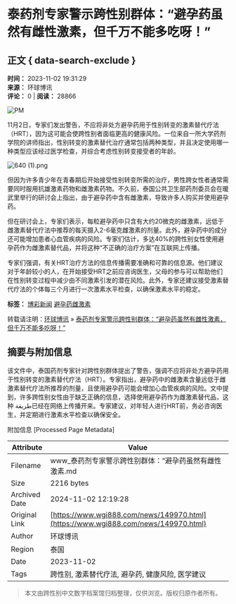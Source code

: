 # 泰药剂专家警示跨性别群体：“避孕药虽然有雌性激素，但千万不能多吃呀！”

## 正文 { data-search-exclude }


**时间：** 2023-11-02 19:31:29  
**来源：** 环球博讯  
**评论：** 0 | **阅读：** 28866

![PM](//file.wgi888.com/cc/20240802/RZcF4frxkC.gif?x-oss-process=style/webp)

11月2日，专家们发出警告，不应将非处方避孕药用于性别转变的激素替代疗法（HRT），因为这可能会使跨性别者面临更高的健康风险。一位来自一所大学药剂学院的讲师指出，性别转变的激素替代治疗通常包括两种类型，并且决定使用哪一种类型应该经过医学检查，并综合考虑性别转变接受者的年龄。

![640 (1).png](https://image.wgi888.com/uploads/image/1698923914_7962.png?x-oss-process=style/org)

但因为许多青少年在青春期后开始接受性别转变所需的治疗，男性跨女性者通常需要同时服用抗雄激素药物和雌激素药物。不久前，泰国公共卫生部药剂委员会在暖武里举行的研讨会上指出，由于避孕药中含有雌激素，导致许多人购买并使用避孕药。

但在研讨会上，专家们表示，每粒避孕药中只含有大约20微克的雌激素，远低于雌激素替代疗法中推荐的每天摄入2-6毫克雌激素的剂量。此外，避孕药中的成分还可能增加患者心血管疾病的风险。专家们估计，多达40%的跨性别女性使用避孕药作为雌激素替代品，并将这种“不正确的治疗方案”在互联网上传播。

专家们强调，有关HRT治疗方法的信息传播需要准确和可靠的信息源。他们建议对于年龄较小的人，在开始接受HRT之前应咨询医生，父母的参与可以帮助他们在性别转变过程中减少由不同激素引发的潜在风险。此外，专家还建议接受激素替代疗法的个体每三个月进行一次激素水平检查，以确保激素水平的稳定。

**标签：** [博彩新闻](/news/) [避孕药雌激素](/tag/避孕药雌激素)

转载请注明：[环球博讯](https://www.wgi888.com) » [泰药剂专家警示跨性别群体：“避孕药虽然有雌性激素，但千万不能多吃呀！”](/news/149970.html)

## 摘要与附加信息

<!-- tcd_abstract -->
该文件中，泰国药剂专家针对跨性别群体提出了警告，强调不应将非处方避孕药用于性别转变的激素替代疗法（HRT）。专家指出，避孕药中的雌激素含量远低于雌激素替代疗法所推荐的剂量，且使用避孕药可能会增加心血管疾病的风险。文中提到，许多跨性别女性由于缺乏正确的信息，选择使用避孕药作为雌激素替代品，这种 طريقة已经在网络上传播开来。专家建议，对年轻人进行HRT前，务必咨询医生，并定期进行激素水平检查以确保安全。
<!-- tcd_abstract_end -->

附加信息 [Processed Page Metadata]

| Attribute       | Value                                  |
|-----------------|----------------------------------------|
| Filename        | www_泰药剂专家警示跨性别群体：“避孕药虽然有雌性激素.md                             |
| Size            | 2216 bytes                           |
| Archived Date   | 2024-11-02 12:19:28                             |
| Original Link   | [https://www.wgi888.com/news/149970.html](https://www.wgi888.com/news/149970.html)                       |
| Author          | 环球博讯                               |
| Region          | 泰国                               |
| Date            | 2023-11-02                                 |
| Tags            | 跨性别, 激素替代疗法, 避孕药, 健康风险, 医学建议                                 |
>
> 本文由跨性别中文数字档案馆归档整理，仅供浏览。版权归原作者所有。
>